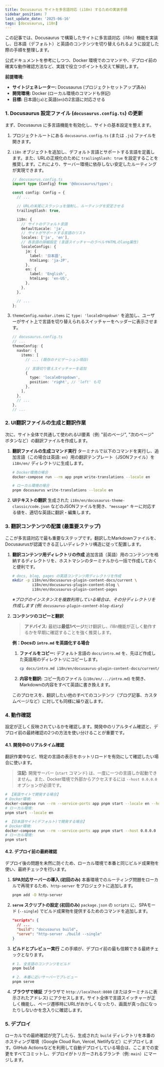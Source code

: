 ```yaml
---
title: Docusaurus サイトを多言語対応 (i18n) するための実装手順
sidebar_position: 7
last_update_date: '2025-06-16'
tags: [docusaurus, i18n]
---
```


この記事では、Docusaurus で構築したサイトに多言語対応（i18n）機能を実装し、日本語（デフォルト）と英語のコンテンツを切り替えられるように設定した際の手順を整理します。

公式ドキュメントを参考にしつつ、Docker 環境でのコマンドや、デプロイ前の確実な動作確認方法など、実践で役立つポイントも交えて解説します。

**前提環境:**

*   **サイトジェネレーター:** Docusaurus (プロジェクトセットアップ済み)
*   **開発環境:** Docker (ローカル環境のコマンドも併記)
*   **目標:** 日本語(`ja`)と英語(`en`)の2言語に対応させる

<!-- truncate -->

### 1. Docusaurus 設定ファイル (`docusaurus.config.ts`) の更新

まず、Docusaurus に多言語機能を有効化し、サイトの基本設定を整えます。

1.  プロジェクトルートにある `docusaurus.config.ts` (または `.js`) ファイルを開きます。
2.  `i18n` オブジェクトを追加し、デフォルト言語とサポートする言語を定義します。また、URLの正規化のために `trailingSlash: true` を設定することを推奨します。これにより、サーバー環境に依存しない安定したルーティングが実現できます。

    ```typescript:docusaurus.config.ts
    // docusaurus.config.ts
    import type {Config} from '@docusaurus/types';

    const config: Config = {
      // ...

      // URLの末尾にスラッシュを強制し、ルーティングを安定させる
      trailingSlash: true,

      i18n: {
        // サイトのデフォルト言語
        defaultLocale: 'ja',
        // サイトがサポートする言語のリスト
        locales: ['ja', 'en'],
        // 各言語の詳細設定 (言語スイッチャーのラベルやHTMLのlang属性)
        localeConfigs: {
          ja: {
            label: '日本語',
            htmlLang: 'ja-JP',
          },
          en: {
            label: 'English',
            htmlLang: 'en-US',
          },
        },
      },

      // ...
    };
    ```

3.  `themeConfig.navbar.items` に `type: 'localeDropdown'` を追加し、ユーザーがサイト上で言語を切り替えられるスイッチャーをヘッダーに表示させます。

    ```typescript:docusaurus.config.ts
    // docusaurus.config.ts
    // ...
    themeConfig: {
      navbar: {
        items: [
          // ... (既存のナビゲーション項目)

          // 言語切り替えスイッチャーを追加
          {
            type: 'localeDropdown',
            position: 'right', // 'left' も可
          },
        ],
      },
      // ...
    },
    // ...
    ```

### 2. UI翻訳ファイルの生成と翻訳作業

次に、サイト全体で共通して使われるUI要素（例: "前のページ", "次のページ" ボタンなど）の翻訳ファイルを作成します。

1.  **翻訳ファイルの生成コマンド実行**
    ターミナルで以下のコマンドを実行し、追加言語（この場合は英語: `en`）用の翻訳テンプレート（JSONファイル）を `i18n/en/` ディレクトリに生成します。
    ```bash
    # Docker環境の場合
    docker-compose run --rm app pnpm write-translations --locale en

    # ローカル環境の場合
    pnpm docusaurus write-translations --locale en
    ```

2.  **UIテキストの翻訳**
    生成された `i18n/en/docusaurus-theme-classic/code.json` などのJSONファイルを開き、`"message"` キーに対応する値を、適切な英語に翻訳・編集します。

### 3. 翻訳コンテンツの配置 (最重要ステップ)

ここが多言語対応で最も重要なステップです。翻訳したMarkdownファイルを、Docusaurusが認識できる正しいディレクトリ構造に従って配置します。

1.  **翻訳コンテンツ用ディレクトリの作成**
    追加言語（英語）用のコンテンツを格納するディレクトリを、ホストマシンのターミナルから一括で作成しておくと便利です。
    ```bash
    # docs, blog, pages の英語コンテンツ用ディレクトリを作成
    mkdir -p i18n/en/docusaurus-plugin-content-docs/current \
             i18n/en/docusaurus-plugin-content-blog \
             i18n/en/docusaurus-plugin-content-pages
    ```
    *※ブログのインスタンスを複数利用している場合は、その分ディレクトリを作成します (例: `docusaurus-plugin-content-blog-diary`)*

2.  **コンテンツのコピーと翻訳**
    > **アドバイス:** 最初は**最低1ページ**だけ翻訳し、i18n機能が正しく動作するかを早期に確認することを強く推奨します。

    **例：Docsの `intro.md` を英語化する場合**

    1.  **ファイルをコピー:** デフォルト言語の `docs/intro.md` を、先ほど作成した英語用のディレクトリにコピーします。
        ```bash
        cp docs/intro.md i18n/en/docusaurus-plugin-content-docs/current/intro.md
        ```
    2.  **内容を翻訳:** コピー先のファイル (`i18n/en/.../intro.md`) を開き、Markdownの内容をすべて英語に書き換えます。

    このプロセスを、翻訳したい他のすべてのコンテンツ（ブログ記事、カスタムページなど）に対しても同様に繰り返します。

### 4. 動作確認

設定が正しく反映されているかを確認します。開発中のリアルタイム確認と、デプロイ前の最終確認の2つの方法を使い分けることが重要です。

#### 4.1. 開発中のリアルタイム確認

翻訳作業中など、特定の言語の表示をホットリロードを有効にして確認したい場合に使います。

> **注記:** 開発サーバー (`start` コマンド) は、一度に一つの言語しか起動できません。また、Docker環境で外部からアクセスするには `--host 0.0.0.0` オプションが必須です。

```bash
# 【英語サイトで開発する場合】
# Docker環境:
docker-compose run --rm --service-ports app pnpm start --locale en --host 0.0.0.0
# ローカル環境:
pnpm start --locale en

# 【日本語サイト(デフォルト)で開発する場合】
# Docker環境:
docker-compose run --rm --service-ports app pnpm start --host 0.0.0.0
# ローカル環境:
pnpm start
```

#### 4.2. デプロイ前の最終確認

デプロイ後の問題を未然に防ぐため、ローカル環境で本番と同じビルド成果物を使い、最終チェックを行います。

1.  **SPA対応サーバーの導入 (初回のみ)**
    本番環境でのルーティング問題をローカルで再現するため、`http-server` をプロジェクトに追加します。
    ```bash
    pnpm add -D http-server
    ```
2.  **`serve` スクリプトの設定 (初回のみ)**
    `package.json` の `scripts` に、SPAモード (`--single`) でビルド成果物を提供するためのコマンドを追加します。
    ```json:package.json
    "scripts": {
      // ...
      "build": "docusaurus build",
      "serve": "http-server ./build --single"
    }
    ```
3.  **ビルドとプレビュー実行**
    この手順が、デプロイ前の最も信頼できる最終チェックとなります。
    ```bash
    # 1. 全言語のコンテンツをビルド
    pnpm build

    # 2. 本番に近いサーバーでプレビュー
    pnpm serve
    ```
4.  **ブラウザで検証**
    ブラウザで `http://localhost:8080` (またはターミナルに表示されたアドレス) にアクセスします。サイト全体で言語スイッチャーが正しく機能し、ページ遷移時にURLがおかしくなったり、画面が真っ白になったりしないかを念入りに確認します。

### 5. デプロイ

ローカルでの最終確認が完了したら、生成された `build` ディレクトリを本番のホスティング環境（Google Cloud Run, Vercel, Netlifyなど）にデプロイします。GitHub Actionsなどを利用して自動デプロイしている場合は、ここまでの変更をすべてコミットし、デプロイがトリガーされるブランチ（例: `main`）にマージします。
